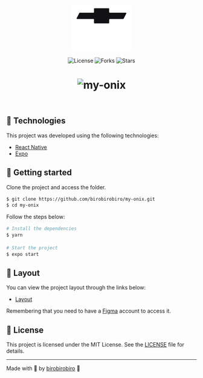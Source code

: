 <p align="center">
  <img alt="my--onix" src=".github/logo.png" width="160px">
</p>

<p align="center">
  <img  src="https://img.shields.io/static/v1?label=license&message=MIT&color=CD9834&labelColor=121214" alt="License">
  
  <img src="https://img.shields.io/github/forks/birobirobiro/my-onix?label=forks&message=MIT&color=CD9834&labelColor=121214" alt="Forks">     

  <img src="https://img.shields.io/github/stars/birobirobiro/my-onix?label=stars&message=MIT&color=CD9834&labelColor=121214" alt="Stars">
</p>

<h1 align="center">
    <img alt="my-onix" title="my-onix" src=".github/preview.gif" />
</h1>

<br>

## 🧪 Technologies

This project was developed using the following technologies:
 
- [React Native](https://reactnative.dev/)
- [Expo](https://expo.io/)

## 🚀 Getting started

Clone the project and access the folder.

```bash
$ git clone https://github.com/birobirobiro/my-onix.git
$ cd my-onix
```

Follow the steps below:
```bash
# Install the dependencies
$ yarn

# Start the project
$ expo start
```

## 🔖 Layout

You can view the project layout through the links below:

- [Layout](https://www.figma.com/file/g0InAnXHNFWG66FCyzeUlv/myOnix-1.0/duplicate) 

Remembering that you need to have a [Figma](http://figma.com/) account to access it.

## 📝 License

This project is licensed under the MIT License. See the [LICENSE](LICENSE.md) file for details.

---

Made with 💜 by [birobirobiro](https://www.birobirobiro.dev) 👋